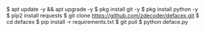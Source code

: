 $ apt update -y && apt upgrade -y
$ pkg install git -y
$ pkg install python -y
$ pip2 install requests
$ git clone https://github.com/zdecoder/defacex.git
$ cd defacex
$ pip install -r requirements.txt
$ git pull
$ python deface.py